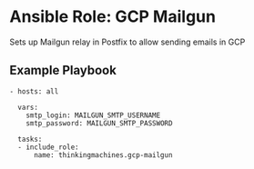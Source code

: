 # Ansible Role: GCP Mailgun

Sets up Mailgun relay in Postfix to allow sending emails in GCP

## Example Playbook

```
- hosts: all

  vars:
    smtp_login: MAILGUN_SMTP_USERNAME
    smtp_password: MAILGUN_SMTP_PASSWORD

  tasks:
  - include_role:
      name: thinkingmachines.gcp-mailgun
```
